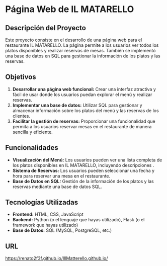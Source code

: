 # Página Web de IL MATARELLO

## Descripción del Proyecto

Este proyecto consiste en el desarrollo de una página web para el restaurante IL MATARELLO. La página permite a los usuarios ver todos los platos disponibles y realizar reservas de mesas. También se implementó una base de datos en SQL para gestionar la información de los platos y las reservas.

## Objetivos

1. **Desarrollar una página web funcional:** Crear una interfaz atractiva y fácil de usar donde los usuarios puedan explorar el menú y realizar reservas.
2. **Implementar una base de datos:** Utilizar SQL para gestionar y almacenar información sobre los platos del menú y las reservas de los clientes.
3. **Facilitar la gestión de reservas:** Proporcionar una funcionalidad que permita a los usuarios reservar mesas en el restaurante de manera sencilla y eficiente.

## Funcionalidades

- **Visualización del Menú:** Los usuarios pueden ver una lista completa de los platos disponibles en IL MATARELLO, incluyendo descripciones .
- **Sistema de Reservas:** Los usuarios pueden seleccionar una fecha y hora para reservar una mesa en el restaurante.
- **Base de Datos en SQL:** Gestión de la información de los platos y las reservas mediante una base de datos SQL.

## Tecnologías Utilizadas

- **Frontend:** HTML, CSS, JavaScript
- **Backend:** Python (o el lenguaje que hayas utilizado), Flask (o el framework que hayas utilizado)
- **Base de Datos:** SQL (MySQL, PostgreSQL, etc.)

## URL 
  
https://renato2f3f.github.io/IllMatterello.github.io/
